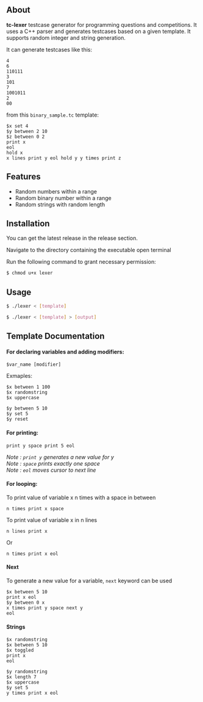 ## About

**tc-lexer** testcase generator for programming questions and competitions. It uses a C++ parser and generates testcases based on a given template. It supports random integer and string generation.

It can generate testcases like this:
```
4
6
110111
3
101
7
1001011
2
00
```
from this `binary_sample.tc` template:
```
$x set 4
$y between 2 10
$z between 0 2
print x
eol
hold x
x lines print y eol hold y y times print z
```

## Features

- Random numbers within a range
- Random binary number within a range
- Random strings with random length

## Installation

You can get the latest release in the release section.

Navigate to the directory containing the executable open terminal

Run the following command to grant necessary permission:

```bash
$ chmod u+x lexer
```

## Usage

```bash
$ ./lexer < [template]
```

```bash
$ ./lexer < [template] > [output]
```

## Template Documentation


#### For declaring variables and adding modifiers:

```
$var_name [modifier]
```

Exmaples:
```
$x between 1 100
$x randomstring
$x uppercase
```

```
$y between 5 10
$y set 5
$y reset
```

#### For printing:
```
print y space print 5 eol
```

*Note : `print y` generates a new value for y*  
*Note : `space` prints exactly one space*  
*Note : `eol` moves cursor to next line*  

#### For looping:
To print value of variable x n times with a space in between
```
n times print x space
```
To print value of variable x in n lines
```
n lines print x
```
Or
```
n times print x eol
```

#### Next
To generate a new value for a variable, `next` keyword can be used

```
$x between 5 10
print x eol
$y between 0 x
x times print y space next y
eol
```

#### Strings

```
$x randomstring
$x between 5 10
$x toggled
print x
eol
```

```
$y randomstring
$x length 7
$x uppercase
$y set 5
y times print x eol
```
